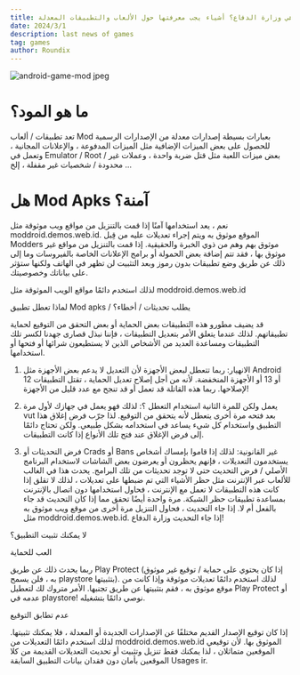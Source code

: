 ```yaml
---
title: ما هي وزارة الدفاع؟ أشياء يجب معرفتها حول الألعاب والتطبيقات المعدلة
date: 2024/3/1
description: last news of games
tag: games
author: Roundix
---
```

![android-game-mod jpeg](https://github.com/adham-ta/KingV3/assets/69330652/87bc155e-4cc8-48b6-9f54-3c9fc2b0d34e)

# ما هو المود؟
تعد تطبيقات / ألعاب Mod بعبارات بسيطة إصدارات معدلة من الإصدارات الرسمية للحصول على بعض الميزات الإضافية مثل الميزات المدفوعة ، والإعلانات المجانية ، وتعمل في Emulator / Root / بعض ميزات اللعبة مثل قتل ضربة واحدة ، وعملات غير محدودة / شخصيات غير مقفلة ، إلخ …
# هل Mod Apks آمنة؟
نعم ، يعد استخدامها آمنًا إذا قمت بالتنزيل من مواقع ويب موثوقة مثل moddroid.demos.web.id. الموقع موثوق به ويتم إجراء تعديلات عليه من قِبل Modders موثوق بهم وهم من ذوي الخبرة والحقيقية. إذا قمت بالتنزيل من مواقع غير موثوق بها ، فقد تتم إضافة بعض الحمولة أو برامج الإعلانات الخاصة بالفيروسات وما إلى ذلك عن طريق وضع تطبيقات بدون رموز وبعد التثبيت لن تظهر في الهاتف ولكنها ستؤثر على بياناتك وخصوصيتك.

لذلك استخدم دائمًا مواقع الويب الموثوقة مثل moddroid.demos.web.id

لماذا تعطل تطبيق Mod apks / يطلب تحديثات / أخطاء؟

قد يضيف مطورو هذه التطبيقات بعض الحماية أو بعض التحقق من التوقيع لحماية تطبيقاتهم. لذلك عندما يتعلق الأمر بتعديل التطبيقات ، فإننا نبذل قصارى جهدنا لكسر تلك التطبيقات ومساعدة العديد من الأشخاص الذين لا يستطيعون شرائها أو فتحها أو استخدامها.

1) الانهيار:
ربما تتعطل لبعض الأجهزة لأن التعديل لا يدعم بعض الأجهزة مثل Android 12 أو 13 أو الأجهزة المنخفضة. لأنه من أجل إصلاح تعديل الحماية ، تقتل التطبيقات لإصلاحها. ربما هذه القاتلة قد تعمل أو قد تنجح مع عدد قليل من الأجهزة!

2) يعمل ولكن للمرة الثانية استخدام التعطل ؟:
لذلك فهو يعمل في جهازك لأول مرة vut بعد فتحه مرة أخرى يتعطل لأنه يتحقق من التوقيع. لذا جرّب فرض إغلاق هذا التطبيق واستخدام كل شيء يساعد في استخدامه بشكل طبيعي. ولكن تحتاج دائمًا إلى فرض الإغلاق عند فتح تلك الأنواع إذا كانت التطبيقات.

3) فرض التحديثات أو Crads أو Bans غير القانونية:
لذلك إذا قاموا بإمساك أشخاص يستخدمون التعديلات ، فإنهم يحظرون أو يعرضون بعض الشاشات لاستخدام البرنامج الأصلي / فرض التحديث حتى لا توجد تحديثات من تلك البرامج.
يحدث هذا في الغالب للألعاب عبر الإنترنت مثل حظر الأشياء التي تم ضبطها على تعديلات ، لذلك لا تقلق إذا كانت هذه التطبيقات لا تعمل مع الإنترنت ، فحاول استخدامها دون اتصال بالإنترنت بمساعدة تطبيقات حظر الشبكة. مرة واحدة أيضًا تحقق مما إذا كان التحديث قد جاء بالفعل أم لا. إذا جاء التحديث ، فحاول التنزيل مرة أخرى من موقع ويب موثوق به مثل moddroid.demos.web.id. إذا جاء التحديث وزارة الدفاع!

لا يمكنك تثبيت التطبيق؟

العب للحماية

ربما يحدث ذلك عن طريق Play Protect (إذا كان يحتوي على حماية / توقيع غير موثوق به ، فلن يسمح playstore بتثبيتها). لذلك استخدم دائمًا تعديلات موثوقة وإذا كانت من موقع موثوق به ، فقم بتثبيتها عن طريق تجنبها. الأمر متروك لك لتعطيل Play Protect أو عدمه في playstore! نوصي دائمًا بتشغيله.

 

عدم تطابق التوقيع

إذا كان توقيع الإصدار القديم مختلفًا عن الإصدارات الجديدة أو المعدلة ، فلا يمكنك تثبيتها.
لذلك استخدم دائمًا التعديلات من moddroid.demos.web.id الموثوق بها. لأن توقيعي الموقعين متماثلان ، لذا يمكنك فقط تنزيل وتثبيت أو تحديث التعديلات القديمة من كلا الموقعين بأمان دون فقدان بيانات التطبيق السابقة Usages ir.
